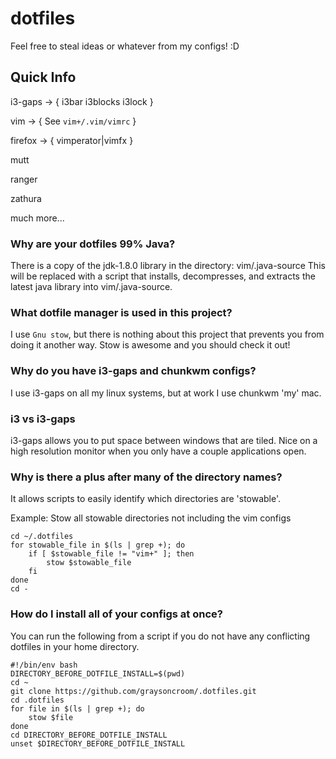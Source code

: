 # dotfiles
Feel free to steal ideas or whatever from my configs! :D

## Quick Info
i3-gaps -> { i3bar i3blocks i3lock }

vim -> { See `vim+/.vim/vimrc` }

firefox -> { vimperator|vimfx }

mutt

ranger

zathura

much more...

### Why are your dotfiles 99% Java?
There is a copy of the jdk-1.8.0 library in the directory: vim/.java-source
This will be replaced with a script that installs, decompresses, and extracts the latest java library into vim/.java-source.

### What dotfile manager is used in this project?
I use `Gnu stow`, but there is nothing about this project that prevents you from doing it another way.
Stow is awesome and you should check it out!

### Why do you have i3-gaps and chunkwm configs?
I use i3-gaps on all my linux systems, but at work I use chunkwm 'my' mac.

### i3 vs i3-gaps
i3-gaps allows you to put space between windows that are tiled.
Nice on a high resolution monitor when you only have a couple applications open.

### Why is there a plus after many of the directory names?
It allows scripts to easily identify which directories are 'stowable'.

Example: Stow all stowable directories not including the vim configs
```
cd ~/.dotfiles
for stowable_file in $(ls | grep +); do
    if [ $stowable_file != "vim+" ]; then
        stow $stowable_file
    fi
done
cd -
```

### How do I install all of your configs at once?
You can run the following from a script if you do not have any conflicting dotfiles in your home directory.
```
#!/bin/env bash
DIRECTORY_BEFORE_DOTFILE_INSTALL=$(pwd)
cd ~
git clone https://github.com/graysoncroom/.dotfiles.git
cd .dotfiles
for file in $(ls | grep +); do
    stow $file
done
cd DIRECTORY_BEFORE_DOTFILE_INSTALL
unset $DIRECTORY_BEFORE_DOTFILE_INSTALL
